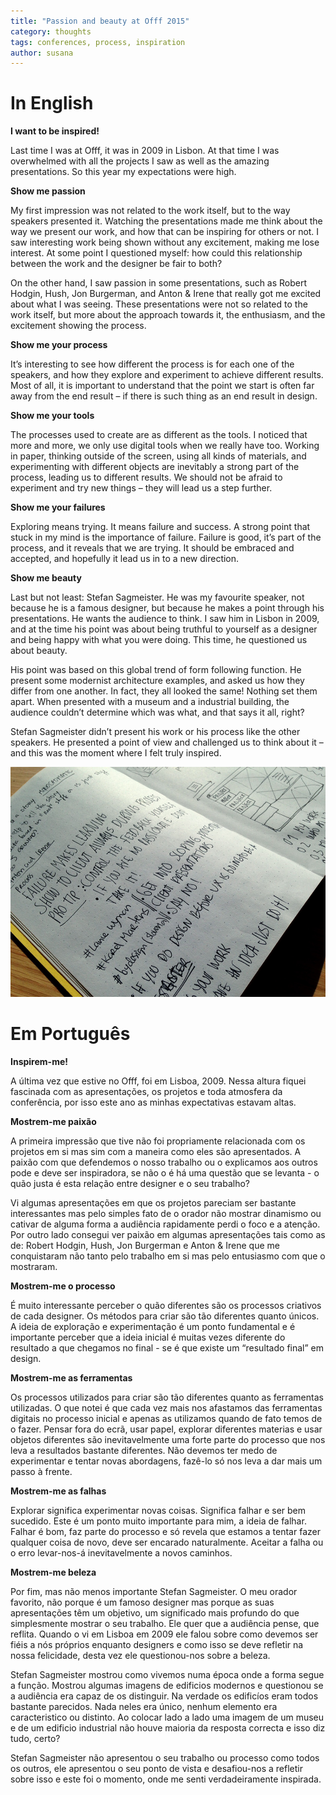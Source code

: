 ```yaml
---
title: "Passion and beauty at Offf 2015"
category: thoughts
tags: conferences, process, inspiration
author: susana
---
```


# In English

**I want to be inspired!**

Last time I was at Offf, it was in 2009 in Lisbon. At that time I was overwhelmed with all the projects I saw as well as the amazing presentations. So this year my expectations were high.


**Show me passion**

My first impression was not related to the work itself, but to the way speakers presented it. Watching the presentations made me think about the way we present our work, and how that can be inspiring for others or not. I saw interesting work being shown without any excitement, making me lose interest. At some point I questioned myself: how could this relationship between the work and the designer be fair to both?

On the other hand, I saw passion in some presentations, such as Robert Hodgin, Hush, Jon Burgerman, and Anton & Irene that really got me excited about what I was seeing. These presentations were not so related to the work itself, but more about the approach towards it, the enthusiasm, and the excitement showing the process. 


**Show me your process**

It’s interesting to see how different the process is for each one of the speakers, and how they explore and experiment to achieve different results. Most of all, it is important to understand that the point we start is often far away from the end result – if there is such thing as an end result in design.

**Show me your tools**

The processes used to create are as different as the tools. I noticed that more and more, we only use digital tools when we really have too. Working in paper, thinking outside of the screen, using all kinds of materials, and experimenting with different objects are inevitably a strong part of the process, leading us to different results. We should not be afraid to experiment and try new things – they will lead us a step further.

**Show me your failures**

Exploring means trying. It means failure and success. A strong point that stuck in my mind is the importance of failure. Failure is good, it’s part of the process, and it reveals that we are trying. It should be embraced and accepted, and hopefully it lead us in to a new direction. 

**Show me beauty**

Last but not least: Stefan Sagmeister. He was my favourite speaker, not because he is a famous designer, but because he makes a point through his presentations. He wants the audience to think. I saw him in Lisbon in 2009, and at the time his point was about being truthful to yourself as a designer and being happy with what you were doing. This time, he questioned us about beauty. 

His point was based on this global trend of form following function. He present some modernist architecture examples, and asked us how they differ from one another. In fact, they all looked the same! Nothing set them apart. When presented with a museum and a industrial building, the audience couldn’t determine which was what, and that says it all, right?

Stefan Sagmeister didn’t present his work or his process like the other speakers. He presented a point of view and challenged us to think about it – and this was the moment where I felt truly inspired.

[![Sketch interface](2015-07-06-passionandbeauty/passion.jpg)](2015-07-06-passionandbeauty/passion.jpg)

# Em Português
**Inspirem-me!**

A última vez que estive no Offf, foi em Lisboa, 2009. Nessa altura fiquei fascinada com as apresentações, os projetos e toda atmosfera da conferência, por isso este ano as minhas expectativas estavam altas.

**Mostrem-me paixão**

A primeira impressão que tive não foi propriamente relacionada com os projetos em si mas sim com a maneira como eles são apresentados. A paixão com que defendemos o nosso trabalho ou o explicamos aos outros pode e deve ser inspiradora, se não o é há uma questão que se levanta -  o quão justa é esta relação entre designer e o seu trabalho? 

Vi algumas apresentações em que os projetos pareciam ser bastante interessantes mas pelo simples fato de o orador não mostrar dinamismo ou cativar de alguma forma a audiência rapidamente perdi o foco e a atenção. Por outro lado consegui ver paixão em algumas apresentações tais como as de: Robert Hodgin, Hush, Jon Burgerman e Anton & Irene que me conquistaram não tanto pelo trabalho em si mas pelo entusiasmo com que o mostraram.

**Mostrem-me o processo**

É muito interessante perceber o quão diferentes são os processos criativos de cada designer. Os métodos para criar são tão diferentes quanto únicos. A ideia de exploração e experimentação é um ponto fundamental e é importante perceber que a ideia inicial é muitas vezes diferente do resultado a que chegamos no final - se é que existe um “resultado final” em design.

**Mostrem-me as ferramentas**

Os processos utilizados para criar são tão diferentes quanto as ferramentas utilizadas. O que notei é que cada vez mais nos afastamos das ferramentas digitais no processo inicial e apenas as utilizamos quando de fato temos de o fazer. Pensar fora do ecrã, usar papel, explorar diferentes materias e usar objetos diferentes são inevitavelmente uma forte parte do processo que nos leva a resultados bastante diferentes. Não devemos ter medo de experimentar e tentar novas abordagens, fazê-lo só nos leva a dar mais um passo à frente.

**Mostrem-me as falhas**

Explorar significa experimentar novas coisas. Significa falhar e ser bem sucedido. Este é um ponto muito importante para mim, a ideia de falhar. Falhar é bom, faz parte do processo e só revela que estamos a tentar fazer qualquer coisa de novo, deve ser encarado naturalmente. Aceitar a falha ou o erro levar-nos-á inevitavelmente a novos caminhos.

**Mostrem-me beleza**

Por fim, mas não menos importante Stefan Sagmeister. O meu orador favorito, não porque é um famoso designer mas porque as suas apresentações têm um objetivo, um significado mais profundo do que simplesmente mostrar o seu trabalho. Ele quer que a audiência pense, que reflita. Quando o vi em Lisboa em 2009 ele falou sobre como devemos ser fiéis a nós próprios enquanto designers e como isso se deve refletir na nossa felicidade, desta vez ele questionou-nos sobre a beleza.

Stefan Sagmeister mostrou como vivemos numa época onde a forma segue a função. Mostrou algumas imagens de edificios modernos e questionou se a audiência era capaz de os distinguir. Na verdade os edificíos eram todos bastante parecidos. Nada neles era único, nenhum elemento era caracteristico ou distinto. Ao colocar lado a lado uma imagem de um museu e de um edificio industrial não houve maioria da resposta correcta e isso diz tudo, certo?

Stefan Sagmeister não apresentou o seu trabalho ou processo como todos os outros, ele apresentou o seu ponto de vista e desafiou-nos a refletir sobre isso e este foi o momento, onde me senti verdadeiramente inspirada.

